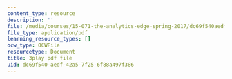```yaml
---
content_type: resource
description: ''
file: /media/courses/15-071-the-analytics-edge-spring-2017/dc69f540aedf42a57f256f88a497f386_WCb-_SRDzKE.pdf
file_type: application/pdf
learning_resource_types: []
ocw_type: OCWFile
resourcetype: Document
title: 3play pdf file
uid: dc69f540-aedf-42a5-7f25-6f88a497f386
---
```

